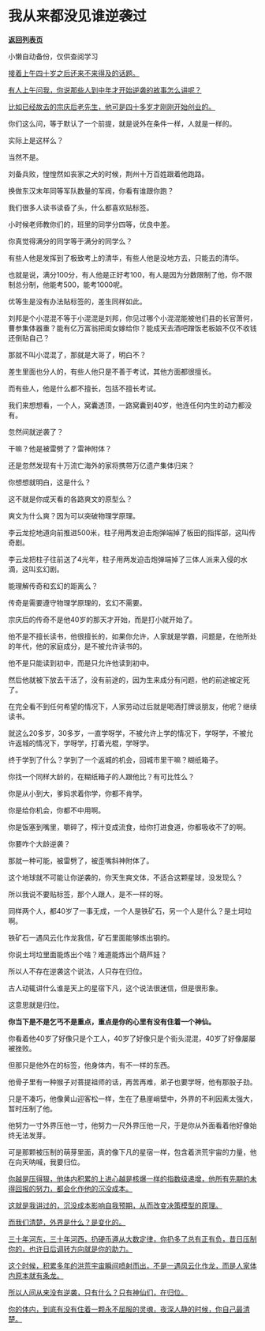 # 我从来都没见谁逆袭过

[**返回列表页**](/gzh/记忆承载3)

小懒自动备份，仅供查阅学习

[接着上午四十岁之后还来不来得及的话题。](https://mp.weixin.qq.com/s?__biz=MzU0MjYwNDU2Mw==&mid=2247516582&idx=2&sn=0abee8126631a58b3f5d8d5b65f15c66&scene=21#wechat_redirect)

[有人上午问我，你说那些人到中年才开始逆袭的故事怎么讲呢？](https://mp.weixin.qq.com/s?__biz=MzU0MjYwNDU2Mw==&mid=2247516582&idx=2&sn=0abee8126631a58b3f5d8d5b65f15c66&scene=21#wechat_redirect)

[比如已经故去的宗庆后老先生，他可是四十多岁才刚刚开始创业的。](https://mp.weixin.qq.com/s?__biz=MzU0MjYwNDU2Mw==&mid=2247516582&idx=2&sn=0abee8126631a58b3f5d8d5b65f15c66&scene=21#wechat_redirect)

你们这么问，等于默认了一个前提，就是说外在条件一样，人就是一样的。  

实际上是这样么？

当然不是。

刘备兵败，惶惶然如丧家之犬的时候，荆州十万百姓跟着他跑路。

换做东汉末年同等军队数量的军阀，你看有谁跟你跑？

我们很多人读书读昏了头，什么都喜欢贴标签。  

小时候老师教你们的，班里的同学分四等，优良中差。  

你真觉得满分的同学等于满分的同学么？  

有些人他是发挥到了极致考上的清华，有些人他是没地方去，只能去的清华。  

也就是说，满分100分，有人他是正好考100，有人是因为分数限制了他，你不限制总分制，他能考500，能考1000呢。

优等生是没有办法贴标签的，差生同样如此。  

刘邦是个小混混不等于小混混是刘邦，你见过哪个小混混能被他们县的长官萧何，曹参集体器重？能有亿万富翁把闺女嫁给你？能成天去酒吧蹭饭老板娘不仅不收钱还倒贴自己？

那就不叫小混混了，那就是大哥了，明白不？

差生里面也分人的，有些人他只是不善于考试，其他方面都很擅长。  

而有些人，他是什么都不擅长，包括不擅长考试。  

我们来想想看，一个人，窝囊透顶，一路窝囊到40岁，他连任何内生的动力都没有。  

忽然间就逆袭了？  

干嘛？他是被雷劈了？雷神附体？  

还是忽然发现有十万流亡海外的家将携带万亿遗产集体归来？

你想想就明白，这是什么？  

这不就是你成天看的各路爽文的原型么？

爽文为什么爽？因为可以突破物理学原理。  

李云龙挖地道向前推进500米，柱子用两发迫击炮弹端掉了板田的指挥部，这叫传奇剧。  

李云龙把柱子往前送了4光年，柱子用两发迫击炮弹端掉了三体人派来入侵的水滴，这叫玄幻剧。

能理解传奇和玄幻的距离么？

传奇是需要遵守物理学原理的，玄幻不需要。  

宗庆后的传奇不是他40岁的那天才开始，而是打小就开始了。  

他不是不擅长读书，他很擅长的，如果你允许，人家就是学霸，问题是，在他所处的年代，他的家庭成分，是不被允许读书的。  

他不是只能读到初中，而是只允许他读到初中。  

然后他就被下放去干活了，没有前途的，因为生来成分有问题，他的前途被定死了。  

在完全看不到任何希望的情况下，人家劳动过后就是喝酒打牌谈朋友，他呢？继续读书。  

就这么20多岁，30多岁，一直学呀学，不被允许上学的情况下，学呀学，不被允许返城的情况下，学呀学，打着光棍，学呀学。

终于学到了什么？学到了一个返城的机会，回城市里干嘛？糊纸箱子。  

你找一个同样大龄的，在糊纸箱子的人跟他比？有可比性么？

你是从小到大，爹妈求着你学，你都不肯学。  

你是给你机会，你都不中用啊。  

你是饭塞到嘴里，嚼碎了，榨汁变成流食，给你打进食道，你都吸收不了的啊。  

你要咋个大龄逆袭？  

那就一种可能，被雷劈了，被歪嘴斜神附体了。

这个地球就不可能让你逆袭的，你天生爽文体，不适合这颗星球，没发现么？  

所以我说不要贴标签，那个人跟人，是不一样的呀。  

同样两个人，都40岁了一事无成，一个人是铁矿石，另一个人是什么？是土坷垃啊。  

铁矿石一遇风云化作龙我信，矿石里面能够炼出钢的。

你说土坷垃里面能炼出个啥？难道能炼出个葫芦娃？

所以人不存在逆袭这个说法，人只存在归位。  

古人动辄讲什么谁是天上的星宿下凡，这个说法很迷信，但是很形象。  

这意思就是归位。

**你当下是不是乞丐不是重点，重点是你的心里有没有住着一个神仙。**

你看着他40岁了好像只是个工人，40岁了好像只是个街头混混，40岁了好像屡屡被挫败。  

但那只是他外在的标签，他身体内，有不一样的东西。  

他骨子里有一种猴子对菩提祖师的话，再苦再难，弟子也要学呀，他有那股子劲。  

只是不凑巧，他像黄山迎客松一样，生在了悬崖峭壁中，外界的不利因素太强大，暂时压制了他。  

他努力一寸外界压他一寸，他努力一尺外界压他一尺，于是你从外面看着他好像始终无法发芽。  

可是那颗被压制的萌芽里面，真的像下凡的星宿一样，包含着洪荒宇宙的力量，他在向天呐喊，我要归位。  

[你越是压得狠，他体内积累的上进心越是核爆一样的指数级递增，他所有先期的未得回报的努力，都会化作他的沉没成本。  
](https://mp.weixin.qq.com/s?__biz=MzkwMzQ1MzczOQ==&mid=2247484225&idx=1&sn=09da463d3f35fac98e19c7419a6611ee&scene=21#wechat_redirect)

[这就是我讲过的，沉没成本影响自我预期，从而改变决策模型的原理。](https://mp.weixin.qq.com/s?__biz=MzkwMzQ1MzczOQ==&mid=2247484225&idx=1&sn=09da463d3f35fac98e19c7419a6611ee&scene=21#wechat_redirect)

[而我们清楚，外界是什么？是变化的。  
](https://mp.weixin.qq.com/s?__biz=MzkwMzQ1MzczOQ==&mid=2247484225&idx=1&sn=09da463d3f35fac98e19c7419a6611ee&scene=21#wechat_redirect)

[三十年河东，三十年河西，扔硬币遵从大数定律，你扔多了总有正有负，昔日压制你的，也许日后调转方向就是你的助力。  
](https://mp.weixin.qq.com/s?__biz=MzkwMzQ1MzczOQ==&mid=2247484225&idx=1&sn=09da463d3f35fac98e19c7419a6611ee&scene=21#wechat_redirect)

[这个时候，积累多年的洪荒宇宙瞬间喷射而出，不是一遇风云化作龙，而是人家体内原本就有条龙。](https://mp.weixin.qq.com/s?__biz=MzkwMzQ1MzczOQ==&mid=2247484225&idx=1&sn=09da463d3f35fac98e19c7419a6611ee&scene=21#wechat_redirect)

[所以人间从来没有逆袭，只有什么？只有神仙们，在归位。  
](https://mp.weixin.qq.com/s?__biz=MzkwMzQ1MzczOQ==&mid=2247484225&idx=1&sn=09da463d3f35fac98e19c7419a6611ee&scene=21#wechat_redirect)

[你的体内，到底有没有住着一颗永不屈服的灵魂，夜深人静的时候，你自己最清楚。](https://mp.weixin.qq.com/s?__biz=MzkwMzQ1MzczOQ==&mid=2247484225&idx=1&sn=09da463d3f35fac98e19c7419a6611ee&scene=21#wechat_redirect)


